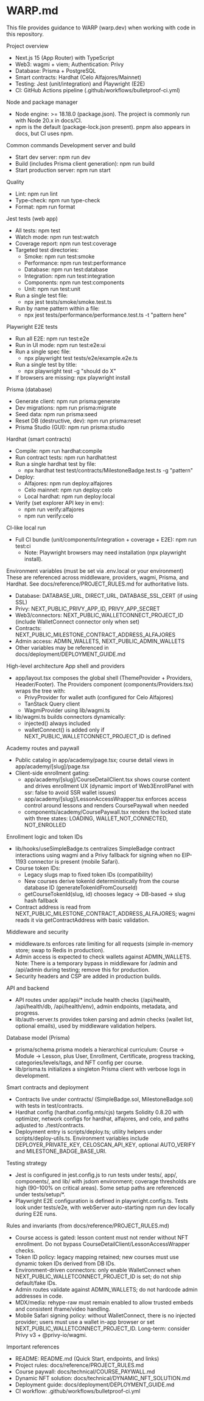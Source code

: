 # WARP.md

This file provides guidance to WARP (warp.dev) when working with code in this repository.

Project overview
- Next.js 15 (App Router) with TypeScript
- Web3: wagmi + viem; Authentication: Privy
- Database: Prisma + PostgreSQL
- Smart contracts: Hardhat (Celo Alfajores/Mainnet)
- Testing: Jest (unit/integration) and Playwright (E2E)
- CI: GitHub Actions pipeline (.github/workflows/bulletproof-ci.yml)

Node and package manager
- Node engine: >= 18.18.0 (package.json). The project is commonly run with Node 20.x in docs/CI.
- npm is the default (package-lock.json present). pnpm also appears in docs, but CI uses npm.

Common commands
Development server and build
- Start dev server: npm run dev
- Build (includes Prisma client generation): npm run build
- Start production server: npm run start

Quality
- Lint: npm run lint
- Type-check: npm run type-check
- Format: npm run format

Jest tests (web app)
- All tests: npm test
- Watch mode: npm run test:watch
- Coverage report: npm run test:coverage
- Targeted test directories:
  - Smoke: npm run test:smoke
  - Performance: npm run test:performance
  - Database: npm run test:database
  - Integration: npm run test:integration
  - Components: npm run test:components
  - Unit: npm run test:unit
- Run a single test file:
  - npx jest tests/smoke/smoke.test.ts
- Run by name pattern within a file:
  - npx jest tests/performance/performance.test.ts -t "pattern here"

Playwright E2E tests
- Run all E2E: npm run test:e2e
- Run in UI mode: npm run test:e2e:ui
- Run a single spec file:
  - npx playwright test tests/e2e/example.e2e.ts
- Run a single test by title:
  - npx playwright test -g "should do X"
- If browsers are missing: npx playwright install

Prisma (database)
- Generate client: npm run prisma:generate
- Dev migrations: npm run prisma:migrate
- Seed data: npm run prisma:seed
- Reset DB (destructive, dev): npm run prisma:reset
- Prisma Studio (GUI): npm run prisma:studio

Hardhat (smart contracts)
- Compile: npm run hardhat:compile
- Run contract tests: npm run hardhat:test
- Run a single hardhat test by file:
  - npx hardhat test test/contracts/MilestoneBadge.test.ts -g "pattern"
- Deploy:
  - Alfajores: npm run deploy:alfajores
  - Celo mainnet: npm run deploy:celo
  - Local hardhat: npm run deploy:local
- Verify (set explorer API key in env):
  - npm run verify:alfajores
  - npm run verify:celo

CI-like local run
- Full CI bundle (unit/components/integration + coverage + E2E): npm run test:ci
  - Note: Playwright browsers may need installation (npx playwright install).

Environment variables (must be set via .env.local or your environment)
These are referenced across middleware, providers, wagmi, Prisma, and Hardhat. See docs/reference/PROJECT_RULES.md for authoritative lists.
- Database: DATABASE_URL, DIRECT_URL, DATABASE_SSL_CERT (if using SSL)
- Privy: NEXT_PUBLIC_PRIVY_APP_ID, PRIVY_APP_SECRET
- Web3/connectors: NEXT_PUBLIC_WALLETCONNECT_PROJECT_ID (include WalletConnect connector only when set)
- Contracts: NEXT_PUBLIC_MILESTONE_CONTRACT_ADDRESS_ALFAJORES
- Admin access: ADMIN_WALLETS, NEXT_PUBLIC_ADMIN_WALLETS
- Other variables may be referenced in docs/deployment/DEPLOYMENT_GUIDE.md

High-level architecture
App shell and providers
- app/layout.tsx composes the global shell (ThemeProvider + Providers, Header/Footer). The Providers component (components/Providers.tsx) wraps the tree with:
  - PrivyProvider for wallet auth (configured for Celo Alfajores)
  - TanStack Query client
  - WagmiProvider using lib/wagmi.ts
- lib/wagmi.ts builds connectors dynamically:
  - injected() always included
  - walletConnect() is added only if NEXT_PUBLIC_WALLETCONNECT_PROJECT_ID is defined

Academy routes and paywall
- Public catalog in app/academy/page.tsx; course detail views in app/academy/[slug]/page.tsx
- Client-side enrollment gating:
  - app/academy/[slug]/CourseDetailClient.tsx shows course content and drives enrollment UX (dynamic import of Web3EnrollPanel with ssr: false to avoid SSR wallet issues)
  - app/academy/[slug]/LessonAccessWrapper.tsx enforces access control around lessons and renders CoursePaywall when needed
  - components/academy/CoursePaywall.tsx renders the locked state with three states: LOADING, WALLET_NOT_CONNECTED, NOT_ENROLLED

Enrollment logic and token IDs
- lib/hooks/useSimpleBadge.ts centralizes SimpleBadge contract interactions using wagmi and a Privy fallback for signing when no EIP-1193 connector is present (mobile Safari).
- Course token IDs:
  - Legacy slugs map to fixed token IDs (compatibility)
  - New courses derive tokenId deterministically from the course database ID (generateTokenIdFromCourseId)
  - getCourseTokenId(slug, id) chooses legacy → DB-based → slug hash fallback
- Contract address is read from NEXT_PUBLIC_MILESTONE_CONTRACT_ADDRESS_ALFAJORES; wagmi reads it via getContractAddress with basic validation.

Middleware and security
- middleware.ts enforces rate limiting for all requests (simple in-memory store; swap to Redis in production).
- Admin access is expected to check wallets against ADMIN_WALLETS. Note: There is a temporary bypass in middleware for /admin and /api/admin during testing; remove this for production.
- Security headers and CSP are added in production builds.

API and backend
- API routes under app/api/* include health checks (/api/health, /api/health/db, /api/health/env), admin endpoints, metadata, and progress.
- lib/auth-server.ts provides token parsing and admin checks (wallet list, optional emails), used by middleware validation helpers.

Database model (Prisma)
- prisma/schema.prisma models a hierarchical curriculum: Course → Module → Lesson, plus User, Enrollment, Certificate, progress tracking, categories/levels/tags, and NFT config per course.
- lib/prisma.ts initializes a singleton Prisma client with verbose logs in development.

Smart contracts and deployment
- Contracts live under contracts/ (SimpleBadge.sol, MilestoneBadge.sol) with tests in test/contracts.
- Hardhat config (hardhat.config.mts/cjs) targets Solidity 0.8.20 with optimizer, network configs for hardhat, alfajores, and celo, and paths adjusted to ./test/contracts.
- Deployment entry is scripts/deploy.ts; utility helpers under scripts/deploy-utils.ts. Environment variables include DEPLOYER_PRIVATE_KEY, CELOSCAN_API_KEY, optional AUTO_VERIFY and MILESTONE_BADGE_BASE_URI.

Testing strategy
- Jest is configured in jest.config.js to run tests under tests/, app/, components/, and lib/ with jsdom environment; coverage thresholds are high (90–100% on critical areas). Some setup paths are referenced under tests/setup/*.
- Playwright E2E configuration is defined in playwright.config.ts. Tests look under tests/e2e, with webServer auto-starting npm run dev locally during E2E runs.

Rules and invariants (from docs/reference/PROJECT_RULES.md)
- Course access is gated: lesson content must not render without NFT enrollment. Do not bypass CourseDetailClient/LessonAccessWrapper checks.
- Token ID policy: legacy mapping retained; new courses must use dynamic token IDs derived from DB IDs.
- Environment-driven connectors: only enable WalletConnect when NEXT_PUBLIC_WALLETCONNECT_PROJECT_ID is set; do not ship default/fake IDs.
- Admin routes validate against ADMIN_WALLETS; do not hardcode admin addresses in code.
- MDX/media: rehype-raw must remain enabled to allow trusted embeds and consistent iframe/video handling.
- Mobile Safari signing policy: without WalletConnect, there is no injected provider; users must use a wallet in-app browser or set NEXT_PUBLIC_WALLETCONNECT_PROJECT_ID. Long-term: consider Privy v3 + @privy-io/wagmi.

Important references
- README: README.md (Quick Start, endpoints, and links)
- Project rules: docs/reference/PROJECT_RULES.md
- Course paywall: docs/technical/COURSE_PAYWALL.md
- Dynamic NFT solution: docs/technical/DYNAMIC_NFT_SOLUTION.md
- Deployment guide: docs/deployment/DEPLOYMENT_GUIDE.md
- CI workflow: .github/workflows/bulletproof-ci.yml
